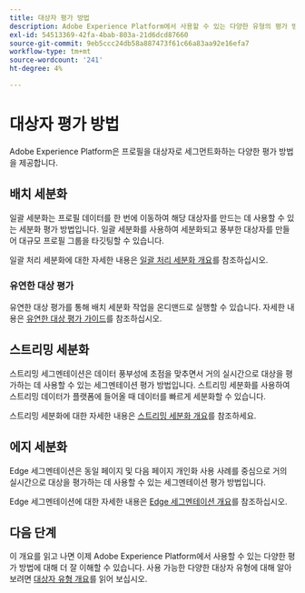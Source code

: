 ```yaml
---
title: 대상자 평가 방법
description: Adobe Experience Platform에서 사용할 수 있는 다양한 유형의 평가 방법에 대해 알아봅니다.
exl-id: 54513369-42fa-4bab-803a-21d6dcd87660
source-git-commit: 9eb5ccc24db58a887473f61c66a83aa92e16efa7
workflow-type: tm+mt
source-wordcount: '241'
ht-degree: 4%

---
```


# 대상자 평가 방법

Adobe Experience Platform은 프로필을 대상자로 세그먼트화하는 다양한 평가 방법을 제공합니다.

## 배치 세분화

일괄 세분화는 프로필 데이터를 한 번에 이동하여 해당 대상자를 만드는 데 사용할 수 있는 세분화 평가 방법입니다. 일괄 세분화를 사용하여 세분화되고 풍부한 대상자를 만들어 대규모 프로필 그룹을 타깃팅할 수 있습니다.

일괄 처리 세분화에 대한 자세한 내용은 [일괄 처리 세분화 개요](./batch-segmentation.md)를 참조하십시오.

### 유연한 대상 평가

유연한 대상 평가를 통해 배치 세분화 작업을 온디맨드로 실행할 수 있습니다. 자세한 내용은 [유연한 대상 평가 가이드](./flexible-audience-evaluation.md)를 참조하십시오.

## 스트리밍 세분화

스트리밍 세그멘테이션은 데이터 풍부성에 초점을 맞추면서 거의 실시간으로 대상을 평가하는 데 사용할 수 있는 세그멘테이션 평가 방법입니다. 스트리밍 세분화를 사용하여 스트리밍 데이터가 플랫폼에 들어올 때 데이터를 빠르게 세분화할 수 있습니다.

스트리밍 세분화에 대한 자세한 내용은 [스트리밍 세분화 개요](./streaming-segmentation.md)를 참조하세요.

## 에지 세분화

Edge 세그멘테이션은 동일 페이지 및 다음 페이지 개인화 사용 사례를 중심으로 거의 실시간으로 대상을 평가하는 데 사용할 수 있는 세그멘테이션 평가 방법입니다.

Edge 세그멘테이션에 대한 자세한 내용은 [Edge 세그멘테이션 개요](./edge-segmentation.md)를 참조하십시오.

## 다음 단계

이 개요를 읽고 나면 이제 Adobe Experience Platform에서 사용할 수 있는 다양한 평가 방법에 대해 더 잘 이해할 수 있습니다. 사용 가능한 다양한 대상자 유형에 대해 알아보려면 [대상자 유형 개요](../types/overview.md)를 읽어 보십시오.
